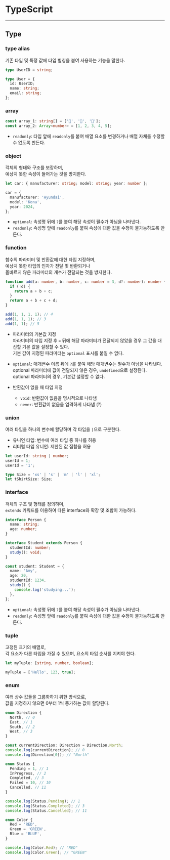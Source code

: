 # **TypeScript**

---

## **Type**

### type alias

기존 타입 및 특정 값에 타입 별칭을 붙여 사용하는 기능을 말한다.

```ts
type UserID = string;

type User = {
  id: UserID;
  name: string;
  email: string;
};
```

### array

```ts
const array_1: string[] = ['🍓', '🍊', '🍑'];
const array_2: Array<number> = [1, 2, 3, 4, 5];
```

- `readonly`: 타입 앞에 `readonly`를 붙여 배열 요소를 변경하거나 배열 자체를 수정할 수 없도록 만든다.

### object

객체의 형태와 구조를 보장하며,  
예상치 못한 속성이 들어가는 것을 방지한다.

```ts
let car: { manufacturer: string; model: string; year: number };

car = {
  manufacturer: 'Hyundai',
  model: 'Kona',
  year: 2024,
};
```

- `optional`: 속성명 뒤에 `?`를 붙여 해당 속성이 필수가 아님을 나타낸다.
- `readonly`: 속성명 앞에 `readonly`를 붙여 속성에 대한 값을 수정이 불가능하도록 만든다.

### function

함수의 파라미터 및 반환값에 대한 타입 지정하며,  
예상치 못한 타입의 인자가 전달 및 반환되거나  
올바르지 않은 파라미터의 개수가 전달되는 것을 방지한다.

```ts
function add(a: number, b: number, c: number = 3, d?: number): number {
  if (!d) {
    return a + b + c;
  }
  return a + b + c + d;
}

add(1, 1, 1, 1); // 4
add(1, 1, 1); // 3
add(1, 1); // 5
```

- 파라미터의 기본값 지정  
  파라미터의 타입 지정 후 `=` 뒤에 해당 파라미터가 전달되지 않았을 경우 그 값을 대신할 기본 값을 설정할 수 있다.  
  기본 값이 지정된 파라미터는 `optional` 표시를 붙일 수 없다.

- `optional`: 매개변수 이름 뒤에 `?`를 붙여 해당 매개변수는 필수가 아님을 나타낸다.  
  optional 파라미터에 값이 전달되지 않은 경우, `undefined`으로 설정된다.  
  optional 파라미터의 경우, 기본값 설정할 수 없다.

- 반환값이 없을 때 타입 지정

  - `void`: 반환값이 없음을 명시적으로 나타냄
  - `never`: 반환값이 없음을 엄격하게 나타냄 (?)

### union

여러 타입을 하나의 변수에 할당하며 각 타입을 `|`으로 구분한다.

- 유니언 타입: 변수에 여러 타입 중 하나를 허용
- 리터럴 타입 유니언: 제한된 값 집합을 허용

```ts
let userId: string | number;
userId = 1;
userId = '1';

type Size = 'xs' | 's' | 'm' | 'l' | 'xl';
let tShirtSize: Size;
```

### interface

객체의 구조 및 형태를 정의하며,  
`extends` 키워드를 이용하여 다른 interface와 확장 및 조합이 가능하다.

```ts
interface Person {
  name: string;
  age: number;
}

interface Student extends Person {
  studentId: number;
  study(): void;
}

const student: Student = {
  name: 'Amy',
  age: 20,
  studentId: 1234,
  study() {
    console.log('studying...');
  },
};
```

- `optional`: 속성명 뒤에 `?`를 붙여 해당 속성이 필수가 아님을 나타낸다.
- `readonly`: 속성명 앞에 `readonly`를 붙여 속성에 대한 값을 수정이 불가능하도록 만든다.

### tuple

고정된 크기의 배열로,  
각 요소가 다른 타입을 가질 수 있으며, 요소의 타입 순서를 지켜야 한다.

```ts
let myTuple: [string, number, boolean];

myTuple = ['Hello', 123, true];
```

### enum

여러 상수 값들을 그룹화하기 위한 방식으로,  
값을 지정하지 않으면 0부터 1씩 증가하는 값이 할당된다.

```ts
enum Direction {
  North, // 0
  East, // 1
  South, // 2
  West, // 3
}

const currentDirection: Direction = Direction.North;
console.log(currentDirection); // 0
console.log(Direction[0]); // "North"

enum Status {
  Pending = 1, // 1
  InProgress, // 2
  Completed, // 3
  Failed = 10, // 10
  Cancelled, // 11
}

console.log(Status.Pending); // 1
console.log(Status.Completed); // 3
console.log(Status.Cancelled); // 11

enum Color {
  Red = 'RED',
  Green = 'GREEN',
  Blue = 'BLUE',
}

console.log(Color.Red); // "RED"
console.log(Color.Green); // "GREEN"
```
